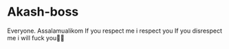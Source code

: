 # Akash-boss
Everyone. Assalamualikom 
If you respect me i respect you 
If you disrespect me i will fuck you🤟🤟
